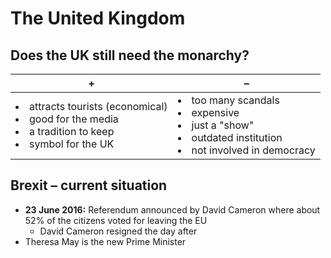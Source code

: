 # The United Kingdom

## Does the UK still need the monarchy?

| + | – |
| --- | --- |
| <li>attracts tourists (economical)</li><li>good for the media</li><li>a tradition to keep</li><li>symbol for the UK</li> | <li>too many scandals</li><li>expensive</li><li>just a "show"</li><li>outdated institution</li><li>not involved in democracy</li> |

## Brexit – current situation

- **23 June 2016:** Referendum announced by David Cameron where about 52% of the citizens voted for leaving the EU
	- David Cameron resigned the day after
- Theresa May is the new Prime Minister
<!--stackedit_data:
eyJoaXN0b3J5IjpbODE3Mzc4ODgsNzQyNDU5OTMxLDc5NTIyND
A5NywtODQyODE0Njg1XX0=
-->